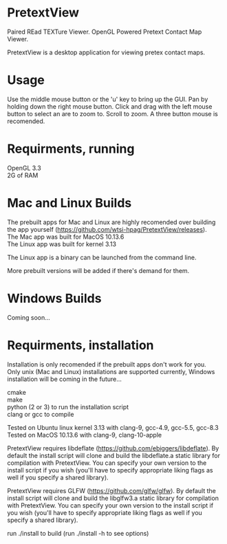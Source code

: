 # PretextView
Paired REad TEXTure Viewer. OpenGL Powered Pretext Contact Map Viewer.<br/>

PretextView is a desktop application for viewing pretex contact maps.<br/>

# Usage
Use the middle mouse button or the 'u' key to bring up the GUI. Pan by holding down the right mouse button. Click and drag with the left mouse button to select an are to zoom to. Scroll to zoom. A three button mouse is recomended.

# Requirments, running
OpenGL 3.3<br/>
2G of RAM<br/>

# Mac and Linux Builds
The prebuilt apps for Mac and Linux are highly recomended over building the app yourself (https://github.com/wtsi-hpag/PretextView/releases).<br/>
The Mac app was built for MacOS 10.13.6<br/>
The Linux app was built for kernel 3.13<br/>

The Linux app is a binary can be launched from the command line.<br/>

More prebuilt versions will be added if there's demand for them.

# Windows Builds
Coming soon...

# Requirments, installation
Installation is only recomended if the prebuilt apps don't work for you.<br/>
Only unix (Mac and Linux) installations are supported currently, Windows installation will be coming in the future...<br/>

cmake<br/>
make<br/>
python (2 or 3) to run the installation script<br/>
clang or gcc to compile<br/>

Tested on Ubuntu linux kernel 3.13 with clang-9, gcc-4.9, gcc-5.5, gcc-8.3<br/>
Tested on MacOS 10.13.6 with clang-9, clang-10-apple<br/>

PretextView requires libdeflate (https://github.com/ebiggers/libdeflate). By default the install script will clone and build the libdeflate.a static library for compilation with PretextView. You can specify your own version to the install script if you wish (you'll have to specify appropriate liking flags as well if you specify a shared library).<br/>

PretextView requires GLFW (https://github.com/glfw/glfw). By default the install script will clone and build the libglfw3.a static library for compilation with PretextView. You can specify your own version to the install script if you wish (you'll have to specify appropriate liking flags as well if you specify a shared library).<br/>

run ./install to build (run ./install -h to see options)
